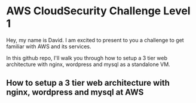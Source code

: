 # AWS CloudSecurity Challenge Level 1
Hey, my name is David. I am excited to present to you a challenge to get familiar with AWS and its services.

In this github repo, I'll walk you through how to setup a 3 tier web architecture with nginx, wordpress and mysql as a standalone VM.

## How to setup a 3 tier web architecture with nginx, wordpress and mysql at AWS
